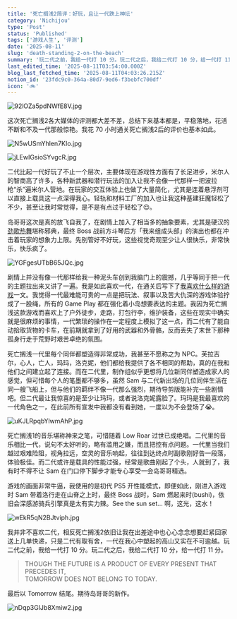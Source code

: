 ```yaml
---
title: '死亡搁浅2简评：好玩，且让一代跌上神坛'
category: 'Nichijou'
type: 'Post'
status: 'Published'
tags: ['游戏人生', '评测']
date: '2025-08-11'
slug: 'death-standing-2-on-the-beach'
summary: '玩二代之前，我给一代打 10 分。玩二代之后，我给二代打 10 分，给一代打 11 分。'
last_edited_time: '2025-08-11T03:54:00.000Z'
blog_last_fetched_time: '2025-08-11T04:03:26.215Z'
notion_id: '23fdc9c0-364a-80d7-9ed6-f3bebfc700df'
icon: '🚲'
---
```


![92lOZa5pdNWfE8V.jpg](https://cdn.sa.net/2025/08/11/92lOZa5pdNWfE8V.jpg)

这次死亡搁浅2各大媒体的评测都大差不差，总结下来基本都是，平稳落地，花活不断和不及一代那般惊艳。我花 70 小时通关死亡搁浅2后的评价也基本如此。

![N5wUSmYhlen7KIo.jpg](https://cdn.sa.net/2025/08/11/N5wUSmYhlen7KIo.jpg)

![jLEwIGsioSYvgcR.jpg](https://cdn.sa.net/2025/08/11/jLEwIGsioSYvgcR.jpg)

二代比起一代好玩了不止一个层次，主要体现在游戏性方面有了长足进步，米尔人的智商高了许多，各种新武器和潜行玩法的加入让我不会像一代那样一把波拉枪“杀”遍米尔人营地。在玩家的交互体验上也做了大量简化，尤其是连着悬浮剂可以直接上载具这一点深得我心。轻轨和材料工厂的加入也让我这种基建狂魔轻松了不少，甚至让我时常觉得，是不是有点过于轻松了😌。

岛哥哥这次是真的放飞自我了，在剧情上加入了相当多的抽象要素，尤其是硬汉的[劲歌热舞](https://www.bilibili.com/video/BV1aBKVzxEFE)堪称邪典，最终 Boss 战前方斗琴后方「我来组成头部」的演出也都在冲击着玩家的想象力上限。先别管好不好玩，这些视觉奇观至少让人很快乐，非常快乐，快乐疯了。

![YGFgesUTbB65JQc.jpg](https://cdn.sa.net/2025/08/11/YGFgesUTbB65JQc.jpg)

剧情上并没有像一代那样给我一种泥头车创到我脑门上的震撼，几乎等同于把一代的主题拉出来又讲了一遍。我是如此喜欢一代，在通关后写下了[我喜欢什么样的游戏](https://varzy.me/posts/what-kind-of-games-do-I-like)一文。我觉得一代最难能可贵的一点是把玩法、叙事以及苦大仇深的游戏体验拧成了一股绳，所有的 Game Play 都在强化着小岛想要表达的主题。我因为死亡搁浅这款游戏而喜欢上了户外徒步，走路，打包行李，维护装备，这些在现实中确实就是很麻烦的事情，一代繁琐的操作在一定程度上模拟了这一点，而二代有了能自动拾取货物的卡车，在前期就拿到了好用的武器和外骨骼，反而丢失了末世下那种孤身行走于荒野时艰苦卓绝的氛围。

死亡搁浅一代里每个同伴都塑造得非常成功，我甚至不愿称之为 NPC。芙拉吉尔，心人，亡人，玛玛，洛克妮，他们都给我提供了各不相同的帮助，真的在我和他们之间建立起了连接。而在二代里，制作组似乎更想将几位新同伴塑造成家人的感觉，但可惜每个人的笔墨都不够多，虽然 Sam 与二代新出场的几位同伴生活在同一艘飞船上，但与他们的羁绊不像一代那么强烈，期待导剪版能补完一些剧情吧。但二代最让我惊喜的是至少让玛玛，或者说洛克妮露脸了。玛玛是我最喜欢的一代角色之一，在此前所有宣发中我都没有看到她，一度以为不会登场了😭。

![uKJLRpqbYlwmAhP.jpg](https://cdn.sa.net/2025/08/11/uKJLRpqbYlwmAhP.jpg)

死亡搁浅1的音乐堪称神来之笔，可惜随着 Low Roar 过世已成绝唱。二代里的音乐相比一代，说句不太好听的，略有滥用之嫌，而且把控有点问题。一代里当我们越过艰难险阻，视角拉远，空灵的音乐响起，往往到达终点时副歌刚好告一段落，体验极佳。而二代或许是载具的性能过强，经常是歌曲刚起了个头，人就到了，我有时不得不让 Sam 在门口停下脚步才能专心享受一会岛哥哥精选。

游戏的画面非常牛逼，我使用的是初代 PS5 开性能模式，即便如此，刚进入游戏时 Sam 带着洛行走在山脊之上时，最终 Boss 战时，Sam 燃起来时(bushi)，依旧会深感游骑兵引擎真是太有实力辣。See the sun set… 啊，这光，这水！

![wEkR5qN2BJtviph.jpg](https://cdn.sa.net/2025/08/11/wEkR5qN2BJtviph.jpg)

我并非不喜欢二代，相反死亡搁浅2依旧让我在出差途中也心心念念想要赶紧回家送上几单快递，只是二代有取有舍，一代在我心中塑起的高山又实在不可逾越。玩二代之前，我给一代打 10 分。玩二代之后，我给二代打 10 分，给一代打 11 分。

> THOUGH THE FUTURE IS A PRODUCT OF EVERY PRESENT THAT PRECEDES IT,  
> TOMORROW DOES NOT BELONG TO TODAY.

最后以 Tomorrow 结尾。期待岛哥哥的新作。

![nDqp3GIJb8Xmiw2.jpg](https://cdn.sa.net/2025/08/11/nDqp3GIJb8Xmiw2.jpg)
